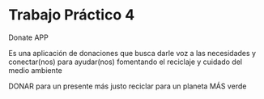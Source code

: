 # Trabajo Práctico 4 

Donate APP

Es una aplicación de donaciones que busca darle voz a las necesidades 
y conectar(nos) para ayudar(nos) fomentando el reciclaje y cuidado del medio ambiente

DONAR
para un presente más justo
reciclar para un planeta MÁS verde

